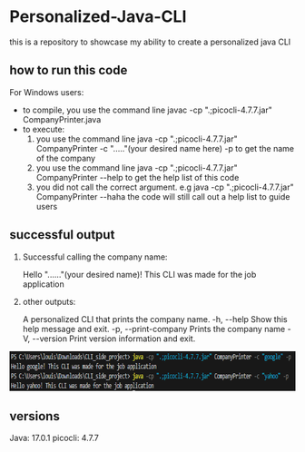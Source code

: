 # Personalized-Java-CLI
this is a repository to showcase my ability to create a personalized java CLI

## how to run this code
For Windows users: 
  - to compile, you use the command line   javac -cp ".;picocli-4.7.7.jar" CompanyPrinter.java
  - to execute:
     1. you use the command line   java -cp ".;picocli-4.7.7.jar" CompanyPrinter -c "....."(your desired name here) -p  to get the name of the company
     2. you use the command line   java -cp ".;picocli-4.7.7.jar" CompanyPrinter --help    to get the help list of this code 
     3. you did not call the correct argument. e.g java -cp ".;picocli-4.7.7.jar" CompanyPrinter --haha   the code will still call out a help list to guide users
   
## successful output

1. Successful calling the company name:
    
   Hello "......"(your desired name)! This CLI was made for the job application

2. other outputs:

   A personalized CLI that prints the company name.
  -h, --help            Show this help message and exit.
  -p, --print-company   Prints the company name
  -V, --version         Print version information and exit.



<img width="758" height="70" alt="example output" src= example_output.PNG />



## versions

Java: 17.0.1
picocli: 4.7.7
